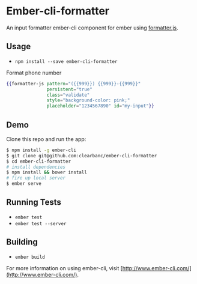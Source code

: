 # Ember-cli-formatter

An input formatter ember-cli component for ember using [formatter.js](http://firstopinion.github.io/formatter.js/index.html).

## Usage

* `npm install --save ember-cli-formatter`

Format phone number
```hbs
{{formatter-js pattern="({{999}}) {{999}}-{{999}}"
               persistent="true"
               class="validate"
               style="background-color: pink;"
               placeholder="1234567890" id="my-input"}}
```

## Demo

Clone this repo and run the app:

```sh
$ npm install -g ember-cli
$ git clone git@github.com:clearbanc/ember-cli-formatter
$ cd ember-cli-formatter
# install dependencies
$ npm install && bower install
# fire up local server
$ ember serve
```

## Running Tests

* `ember test`
* `ember test --server`

## Building

* `ember build`

For more information on using ember-cli, visit [http://www.ember-cli.com/](http://www.ember-cli.com/).
